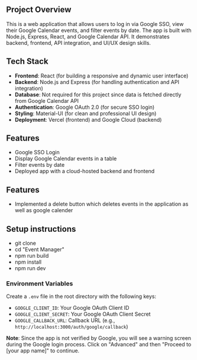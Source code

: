 ## Project Overview
This is a web application that allows users to log in via Google SSO, view their Google Calendar events, and filter events by date. The app is built with Node.js, Express, React, and Google Calendar API. It demonstrates backend, frontend, API integration, and UI/UX design skills.
## Tech Stack
- **Frontend**: React (for building a responsive and dynamic user interface)
- **Backend**: Node.js and Express (for handling authentication and API integration)
- **Database**: Not required for this project since data is fetched directly from Google Calendar API
- **Authentication**: Google OAuth 2.0 (for secure SSO login)
- **Styling**: Material-UI (for clean and professional UI design)
- **Deployment**: Vercel (frontend) and Google Cloud (backend)
## Features
- Google SSO Login
- Display Google Calendar events in a table
- Filter events by date
- Deployed app with a cloud-hosted backend and frontend
## Features
- Implemented a delete button which deletes events in the application as well as google calender


## Setup instructions
- git clone 
- cd "Event Manager"
- npm run build
- npm install
- npm run dev
### Environment Variables
Create a `.env` file in the root directory with the following keys:
- `GOOGLE_CLIENT_ID`: Your Google OAuth Client ID
- `GOOGLE_CLIENT_SECRET`: Your Google OAuth Client Secret
- `GOOGLE_CALLBACK_URL`: Callback URL (e.g., `http://localhost:3000/auth/google/callback`)

**Note**: Since the app is not verified by Google, you will see a warning screen during the Google login process. Click on "Advanced" and then "Proceed to [your app name]" to continue.

